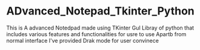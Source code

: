 # ADvanced_Notepad_Tkinter_Python

This is  A advanced Notedpad made using TKinter GuI Libray of python that includes various features and functionalities for usre to use 
Apartb from normal interface I've provided Drak mode for user convinece
